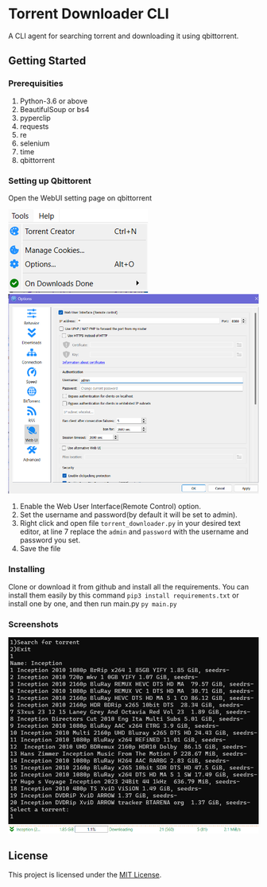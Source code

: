 # Torrent Downloader CLI

A CLI agent for searching torrent and downloading it using qbittorrent.

## Getting Started
### Prerequisities
1. Python-3.6 or above
2. BeautifulSoup or bs4
3. pyperclip
4. requests
5. re
6. selenium
7. time
8. qbittorrent

### Setting up Qbittorent
Open the WebUI setting page on qbittorrent

![qbit_settings_open](screenshots/qbit_settings_open.png)
![qbit_webui](screenshots/qbit_webui.png)

1. Enable the Web User Interface(Remote Control) option.
2. Set the username and password(by default it will be set to admin).
3. Right click and open file `torrent_downloader.py` in your desired text editor, at line 7 replace the `admin` and `password` with the username and password you set.
4. Save the file

### Installing
Clone or download it from github and install all the requirements. You can install them easily by this command `pip3 install requirements.txt` or install one by one, and then run main.py
`py main.py`

### Screenshots
![CLI](screenshots/result_terminal.png)
![qbit](screenshots/result_qbit.png)


## License
This project is licensed under the [MIT License](LICENSE).

